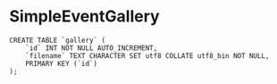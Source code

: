 # SimpleEventGallery

```
CREATE TABLE `gallery` (
	`id` INT NOT NULL AUTO_INCREMENT,
	`filename` TEXT CHARACTER SET utf8 COLLATE utf8_bin NOT NULL,
	PRIMARY KEY (`id`)
);
```
